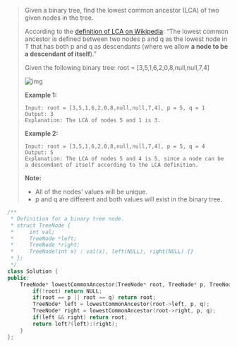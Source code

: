 > Given a binary tree, find the lowest common ancestor (LCA) of two given nodes in the tree.
>
> According to the [definition of LCA on Wikipedia](https://en.wikipedia.org/wiki/Lowest_common_ancestor): “The lowest common ancestor is defined between two nodes p and q as the lowest node in T that has both p and q as descendants (where we allow **a node to be a descendant of itself**).”
>
> Given the following binary tree: root = [3,5,1,6,2,0,8,null,null,7,4]
>
> ![img](https://assets.leetcode.com/uploads/2018/12/14/binarytree.png)
>
>  
>
> **Example 1:**
>
> ```
> Input: root = [3,5,1,6,2,0,8,null,null,7,4], p = 5, q = 1
> Output: 3
> Explanation: The LCA of nodes 5 and 1 is 3.
> ```
>
> **Example 2:**
>
> ```
> Input: root = [3,5,1,6,2,0,8,null,null,7,4], p = 5, q = 4
> Output: 5
> Explanation: The LCA of nodes 5 and 4 is 5, since a node can be a descendant of itself according to the LCA definition.
> ```
>
>  
>
> **Note:**
>
> - All of the nodes' values will be unique.
> - p and q are different and both values will exist in the binary tree.

```cpp
/**
 * Definition for a binary tree node.
 * struct TreeNode {
 *     int val;
 *     TreeNode *left;
 *     TreeNode *right;
 *     TreeNode(int x) : val(x), left(NULL), right(NULL) {}
 * };
 */
class Solution {
public:
    TreeNode* lowestCommonAncestor(TreeNode* root, TreeNode* p, TreeNode* q) {
        if(!root) return NULL;
        if(root == p || root == q) return root;
        TreeNode* left = lowestCommonAncestor(root->left, p, q);
        TreeNode* right = lowestCommonAncestor(root->right, p, q);
        if(left && right) return root;
        return left?(left):(right);
    }
};
```

